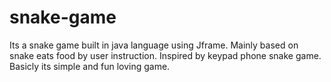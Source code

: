 # snake-game
Its a snake game built in java language using Jframe. Mainly based on snake eats food by user instruction.
Inspired by keypad phone snake game.
Basicly its simple and fun loving game.
